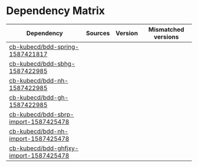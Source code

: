 # Dependency Matrix

Dependency | Sources | Version | Mismatched versions
---------- | ------- | ------- | -------------------
[cb-kubecd/bdd-spring-1587421817](https://github.com/cb-kubecd/bdd-spring-1587421817.git) |  | []() | 
[cb-kubecd/bdd-sbhg-1587422985](https://github.com/cb-kubecd/bdd-sbhg-1587422985.git) |  | []() | 
[cb-kubecd/bdd-nh-1587422985](https://github.com/cb-kubecd/bdd-nh-1587422985.git) |  | []() | 
[cb-kubecd/bdd-gh-1587422985](https://github.com/cb-kubecd/bdd-gh-1587422985.git) |  | []() | 
[cb-kubecd/bdd-sbrp-import-1587425478](https://github.com/cb-kubecd/bdd-sbrp-import-1587425478.git) |  | []() | 
[cb-kubecd/bdd-nh-import-1587425478](https://github.com/cb-kubecd/bdd-nh-import-1587425478.git) |  | []() | 
[cb-kubecd/bdd-ghfjxy-import-1587425478](https://github.com/cb-kubecd/bdd-ghfjxy-import-1587425478.git) |  | []() | 
